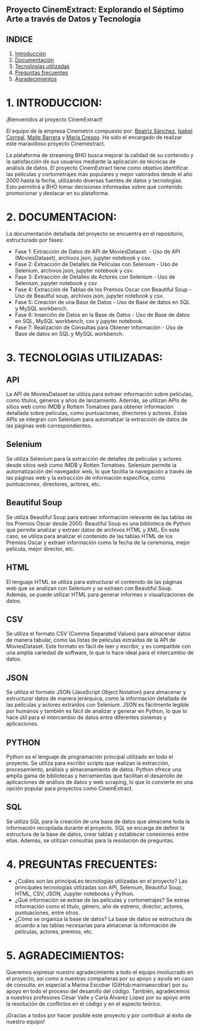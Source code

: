 ## Proyecto CinemExtract: Explorando el Séptimo Arte a través de Datos y Tecnología

## INDICE
1. [Introducción](#1-introducción)
2. [Documentación](#2-documentación)
3. [Tecnologías utilizadas](#3-tecnolgias-utilizadas)
4. [Preguntas frecuentes](#4-preguntas-frecuentes)
5. [Agradecimientos](#5-agradecimientos)

# 1. INTRODUCCION: 
¡Bienvenidos al proyecto CinemExtract! 

El equipo de la empresa Cinemetrix compuesto por: [Beatriz Sánchez](https://github.com/BSReguera), [Isabel Correal](https://github.com/icorreald), [Maite Barrera](https://github.com/maitebarreravillarias) y [María Crespo](https://github.com/Macresca). Ha sido el encargado de realizar este maravilloso proyecto Cinemextract. 

La plataforma de streaming BHO busca mejorar la calidad de su contenido y la satisfacción de sus usuarios mediante la aplicación de técnicas de análisis de datos. 
El proyecto CinemExtract tiene como objetivo identificar las películas y cortometrajes más populares y mejor valorados desde el año 2000 hasta la fecha, utilizando diversas fuentes de datos y tecnologías. Esto permitirá a BHO tomar decisiones informadas sobre qué contenido promocionar y destacar en su plataforma.


# 2. DOCUMENTACION:
La documentación detallada del proyecto se encuentra en el repositorio, estructurado por fases:

- Fase 1: Extracción de Datos de API de MoviesDataset. - Uso de API (MoviesDataset), archivos json, jupyter notebook y csv.
- Fase 2: Extracción de Detalles de Películas con Selenium - Uso de Selenium, archivos json, jupyter notebook y csv.
- Fase 3: Extracción de Detalles de Actores con Selenium - Uso de Selenium, jupyter notebook y csv
- Fase 4: Extracción de Tablas de los Premios Oscar con Beautiful Soup - Uso de Beautful soup, archivos json, jupyter notebook y csv.
- Fase 5: Creación de una Base de Datos - Uso de Base de datos en SQL y MySQL workbench.
- Fase 6: Inserción de Datos en la Base de Datos - Uso de Base de datos en SQL, MySQL workbench, csv y jupyter notebook.
- Fase 7: Realización de Consultas para Obtener Información - Uso de Base de datos en SQL y MySQL workbench.


# 3. TECNOLOGIAS UTILIZADAS: 
## API
La API de MoviesDataset se utiliza para extraer información sobre películas, como títulos, géneros y años de lanzamiento. Además, se utilizan APIs de sitios web como IMDB y Rottem Tomatoes para obtener información detallada sobre películas, como puntuaciones, directores y actores. Estas APIs se integran con Selenium para automatizar la extracción de datos de las páginas web correspondientes.

## Selenium
Se utiliza Selenium para la extracción de detalles de películas y actores desde sitios web como IMDB y Rotten Tomatoes. Selenium permite la automatización del navegador web, lo que facilita la navegación a través de las páginas web y la extracción de información específica, como puntuaciones, directores, actores, etc.

## Beautiful Soup
Se utiliza Beautiful Soup para extraer información relevante de las tablas de los Premios Oscar desde 2000. Beautiful Soup es una biblioteca de Python que permite analizar y extraer datos de archivos HTML y XML. En este caso, se utiliza para analizar el contenido de las tablas HTML de los Premios Oscar y extraer información como la fecha de la ceremonia, mejor película, mejor director, etc.

## HTML
El lenguaje HTML se utiliza para estructurar el contenido de las páginas web que se analizan con Selenium y se extraen con Beautiful Soup. Además, se puede utilizar HTML para generar informes o visualizaciones de datos.

## CSV
Se utiliza el formato CSV (Comma Separated Values) para almacenar datos de manera tabular, como las listas de películas extraídas de la API de MoviesDataset. Este formato es fácil de leer y escribir, y es compatible con una amplia variedad de software, lo que lo hace ideal para el intercambio de datos.

## JSON
Se utiliza el formato JSON (JavaScript Object Notation) para almacenar y estructurar datos de manera jerárquica, como la información detallada de las películas y actores extraídos con Selenium. JSON es fácilmente legible por humanos y también es fácil de analizar y generar en Python, lo que lo hace útil para el intercambio de datos entre diferentes sistemas y aplicaciones.

## PYTHON
Python es el lenguaje de programación principal utilizado en todo el proyecto. Se utiliza para escribir scripts que realizan la extracción, procesamiento, análisis y almacenamiento de datos. Python ofrece una amplia gama de bibliotecas y herramientas que facilitan el desarrollo de aplicaciones de análisis de datos y web scraping, lo que lo convierte en una opción popular para proyectos como CinemExtract.

## SQL
Se utiliza SQL para la creación de una base de datos que almacene toda la información recopilada durante el proyecto. SQL se encarga de definir la estructura de la base de datos, crear tablas y establecer conexiones entre ellas. Además, se utilizan consultas para la resolución de preguntas.


# 4. PREGUNTAS FRECUENTES:
- ¿Cuáles son las principaLes tecnologías utilizadas en el proyecto? Las principales tecnologías utilizadas son API, Selenium, Beautiful Soup, HTML, CSV, JSON, Jupyter notebooks y Python.
- ¿Qué información se extrae de las películas y cortometrajes? Se extrae información como el título, género, año de estreno, director, actores, puntuaciones, entre otros.
- ¿Cómo se organiza la base de datos? La base de datos se estructura de acuerdo a las tablas necesarias para almacenar la información de películas, actores, premios, etc.


# 5. AGRADECIMIENTOS: 
Queremos expresar nuestro agradecimiento a todo el equipo involucrado en el proyecto, así como a nuestras compañeras por su apoyo y ayuda en caso de consulta, en especial a Marina Escobar (GitHub:marinaescobar) por su apoyo en todo el proceso del desarollo del código. También, agradecemos a nuestros profesores César Valle y Carla Álvarez López por su apoyo ante la resolución de conflictos en el código y en el aspecto teórico.


¡Gracias a todos por hacer posible este proyecto y por contribuir al éxito de nuestro equipo!